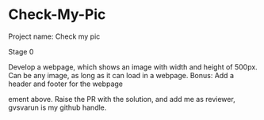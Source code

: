 # Check-My-Pic
Project name: Check my pic

Stage 0

Develop a webpage, which shows an image with width and height of 500px. Can be any image, as long as it can load in a webpage.
Bonus: Add a header and footer for the webpage

ement above. Raise the PR with the solution, and add me as reviewer, gvsvarun is my github handle.
